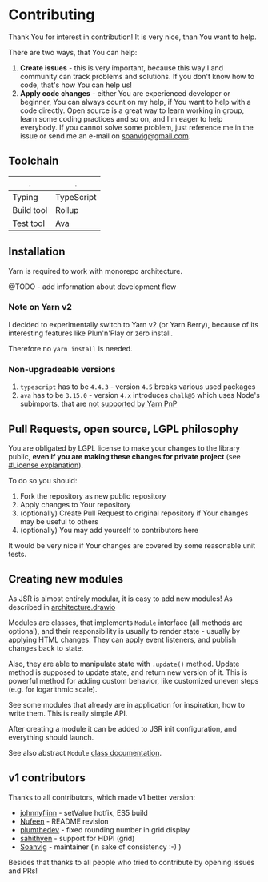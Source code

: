 # Contributing

Thank You for interest in contribution!
It is very nice, than You want to help.

There are two ways, that You can help:

1. **Create issues** - this is very important, because this way I and community can track problems and solutions.
  If you don't know how to code, that's how You can help us!
2. **Apply code changes** - either You are experienced developer or beginner, You can always count on my help,
  if You want to help with a code directly. Open source is a great way to learn working in group, learn some coding practices and so on,
  and I'm eager to help everybody. If you cannot solve some problem, just reference me in the issue or send me an e-mail on soanvig@gmail.com.

## Toolchain

. | .
--|--
Typing | TypeScript
Build tool | Rollup
Test tool | Ava

## Installation

Yarn is required to work with monorepo architecture.

@TODO - add information about development flow

### Note on Yarn v2

I decided to experimentally switch to Yarn v2 (or Yarn Berry), because of its interesting features like Plun'n'Play or zero install.

Therefore no `yarn install` is needed.

### Non-upgradeable versions

1. `typescript` has to be `4.4.3` - version `4.5` breaks various used packages
2. `ava` has to be `3.15.0` - version `4.x` introduces `chalk@5` which uses Node's subimports, that are [not supported by Yarn PnP](https://github.com/yarnpkg/berry/issues/3843)

## Pull Requests, open source, LGPL philosophy

You are obligated by LGPL license to make your changes to the library public,
**even if you are making these changes for private project** (see [#License explanation](./README.md#license-explanation)).

To do so you should:

1. Fork the repository as new public repository
2. Apply changes to Your repository
3. (optionally) Create Pull Request to original repository if Your changes may be useful to others
4. (optionally) You may add yourself to contributors here

It would be very nice if Your changes are covered by some reasonable unit tests.

## Creating new modules

As JSR is almost entirely modular, it is easy to add new modules! As described in [architecture.drawio](./architecture.drawio)

Modules are classes, that implements `Module` interface (all methods are optional),
and their responsibility is usually to render state - usually by applying HTML changes.
They can apply event listeners, and publish changes back to state.

Also, they are able to manipulate state with `.update()` method.
Update method is supposed to update state, and return new version of it. This is powerful method for adding custom behavior,
like customized uneven steps (e.g. for logarithmic scale).

See some modules that already are in application for inspiration, how to write them. This is really simple API.

After creating a module it can be added to JSR init configuration, and everything should launch.

See also abstract `Module` [class documentation](https://soanvig.github.io/mm-jsr/api/classes/module.html).

## v1 contributors

Thanks to all contributors, which made v1 better version:

- [johnnyflinn](https://github.com/johnnyflinn) - setValue hotfix, ES5 build
- [Nufeen](https://github.com/Nufeen) - README revision
- [plumthedev](https://github.com/plumthedev) - fixed rounding number in grid display
- [sahithyen](https://github.com/sahithyen) - support for HDPI (grid)
- [Soanvig](https://github.com/soanvig) - maintainer (in sake of consistency :-) )

Besides that thanks to all people who tried to contribute by opening issues and PRs!